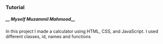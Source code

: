 ### Tutorial


##### __ Myself Muzammil Mahmood__
In this project I made a calculator using HTML, CSS, and JavaScript. I used different classes, id, names and functions
